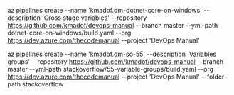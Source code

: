 az pipelines create --name 'kmadof.dm-dotnet-core-on-windows' --description 'Cross stage variables' --repository https://github.com/kmadof/devops-manual --branch master --yml-path dotnet-core-on-windows/build.yaml --org https://dev.azure.com/thecodemanual --project 'DevOps Manual' 

az pipelines create --name 'kmadof.dm-so-55' --description 'Variables groups' --repository https://github.com/kmadof/devops-manual --branch master --yml-path stackoverflow/55-variable-groups/build.yaml --org https://dev.azure.com/thecodemanual --project 'DevOps Manual' --folder-path stackoverflow



